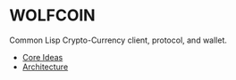 # WOLFCOIN

Common Lisp Crypto-Currency client, protocol, and wallet.

* [Core Ideas](core-ideas/)
* [Architecture](architecture/)

